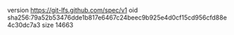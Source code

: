 version https://git-lfs.github.com/spec/v1
oid sha256:79a52b53476dde1b817e6467c24beec9b925e4d0cf15cd956cfd88e4c30dc7a3
size 14663
